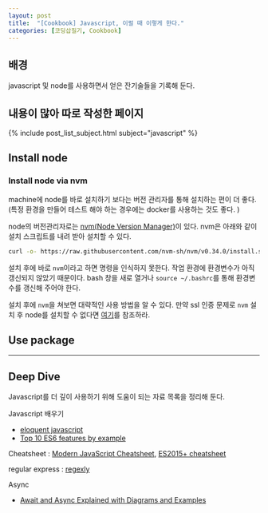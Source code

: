 ```yaml
---
layout: post
title:  "[Cookbook] Javascript, 이럴 때 이렇게 한다."
categories: [코딩삽질기, Cookbook]
---
```


## 배경

javascript 및 node를 사용하면서 얻은 잔기술들을 기록해 둔다.

## 내용이 많아 따로 작성한 페이지

{% include post_list_subject.html subject="javascript" %}

## Install node

### Install node via nvm

machine에 node를 바로 설치하기 보다는 버전 관리자를 통해 설치하는 편이 더 좋다. (특정 환경을 만들어 테스트 해야 하는 경우에는 docker를 사용하는 것도 좋다. )

node의 버전관리자로는 [nvm(Node Version Manager)](https://github.com/nvm-sh/nvm)이 있다. nvm은 아래와 같이 설치 스크립트를 내려 받아 설치할 수 있다.

```bash
curl -o- https://raw.githubusercontent.com/nvm-sh/nvm/v0.34.0/install.sh | bash
```

설치 후에 바로 `nvm`이라고 하면 명령을 인식하지 못한다. 작업 환경에 환경변수가 아직 갱신되지 않았기 때문이다. bash 창을 새로 열거나 `source ~/.bashrc`를 통해 환경변수를 갱신해 주어야 한다.

설치 후에 `nvm`을 쳐보면 대략적인 사용 방법을 알 수 있다. 만약 ssl 인증 문제로 `nvm` 설치 후 node를 설치할 수 없다면 [여기](https://pinedance.github.io/blog/2017/11/02/how-to-bypass-SSL)를 참조하라.


## Use package


***


## Deep Dive

Javascript를 더 깊이 사용하기 위해 도움이 되는 자료 목록을 정리해 둔다.

Javascript 배우기

* [eloquent javascript](http://eloquentjavascript.net/)
* [Top 10 ES6 features by example](https://blog.pragmatists.com/top-10-es6-features-by-example-80ac878794bb)

Cheatsheet : [Modern JavaScript Cheatsheet](https://github.com/mbeaudru/modern-js-cheatsheet/blob/master/readme.md), [ES2015+ cheatsheet](https://devhints.io/es6)

regular express : [regexly](https://regexly.chipto.io/)

Async

* [Await and Async Explained with Diagrams and Examples](http://nikgrozev.com/2017/10/01/async-await/)
